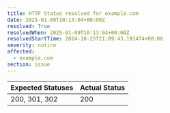 ```yaml
---
title: HTTP Status resolved for example.com
date: 2025-01-09T10:13:04+00:00Z
resolved: True
resolvedWhen: 2025-01-09T10:13:04+00:00Z
resolvedStartTime: 2024-10-25T21:09:43.191474+00:00
severity: notice
affected:
  - example.com
section: issue
---
```


| Expected Statuses | Actual Status  |
|-------------------|----------------|
| 200, 301, 302 | 200 |
